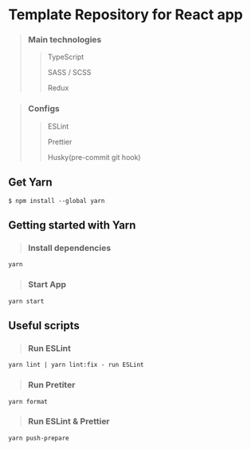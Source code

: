 # Template Repository for React app

> ### Main technologies
>> TypeScript
>> 
>> SASS / SCSS
>> 
>> Redux

> ### Configs
>> ESLint
>> 
>> Prettier
>> 
>> Husky(pre-commit git hook)

## Get Yarn
```
$ npm install --global yarn
```
## Getting started with Yarn
> ### Install dependencies 
```
yarn
```  
> ### Start App
```
yarn start
```

## Useful scripts
> ### Run ESLint
```
yarn lint | yarn lint:fix - run ESLint
```
> ### Run Pretiter 
```
yarn format
``` 
> ### Run ESLint & Prettier
```
yarn push-prepare
```
